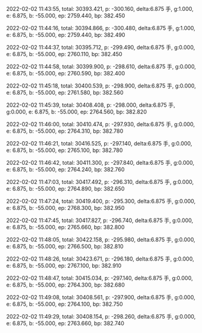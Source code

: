 2022-02-02 11:43:55, total: 30393.421, p: -300.160, delta:6.875 手, g:1.000, e: 6.875, b: -55.000, ep: 2759.440, bp: 382.450

2022-02-02 11:44:16, total: 30394.866, p: -300.480, delta:6.875 手, g:1.000, e: 6.875, b: -55.000, ep: 2759.440, bp: 382.490

2022-02-02 11:44:37, total: 30395.712, p: -299.490, delta:6.875 手, g:0.000, e: 6.875, b: -55.000, ep: 2760.110, bp: 382.450

2022-02-02 11:44:58, total: 30399.900, p: -298.610, delta:6.875 手, g:0.000, e: 6.875, b: -55.000, ep: 2760.590, bp: 382.400

2022-02-02 11:45:18, total: 30400.539, p: -298.900, delta:6.875 手, g:0.000, e: 6.875, b: -55.000, ep: 2761.580, bp: 382.560

2022-02-02 11:45:39, total: 30408.408, p: -298.000, delta:6.875 手, g:0.000, e: 6.875, b: -55.000, ep: 2764.560, bp: 382.820

2022-02-02 11:46:00, total: 30410.474, p: -297.930, delta:6.875 手, g:0.000, e: 6.875, b: -55.000, ep: 2764.310, bp: 382.780

2022-02-02 11:46:21, total: 30416.525, p: -297.140, delta:6.875 手, g:0.000, e: 6.875, b: -55.000, ep: 2765.100, bp: 382.780

2022-02-02 11:46:42, total: 30411.300, p: -297.840, delta:6.875 手, g:0.000, e: 6.875, b: -55.000, ep: 2764.240, bp: 382.760

2022-02-02 11:47:03, total: 30417.492, p: -296.310, delta:6.875 手, g:0.000, e: 6.875, b: -55.000, ep: 2764.890, bp: 382.650

2022-02-02 11:47:24, total: 30419.400, p: -295.300, delta:6.875 手, g:0.000, e: 6.875, b: -55.000, ep: 2768.300, bp: 382.950

2022-02-02 11:47:45, total: 30417.827, p: -296.740, delta:6.875 手, g:0.000, e: 6.875, b: -55.000, ep: 2765.660, bp: 382.800

2022-02-02 11:48:05, total: 30422.158, p: -295.980, delta:6.875 手, g:0.000, e: 6.875, b: -55.000, ep: 2766.500, bp: 382.810

2022-02-02 11:48:26, total: 30423.671, p: -296.180, delta:6.875 手, g:0.000, e: 6.875, b: -55.000, ep: 2767.100, bp: 382.910

2022-02-02 11:48:47, total: 30415.034, p: -297.140, delta:6.875 手, g:0.000, e: 6.875, b: -55.000, ep: 2764.300, bp: 382.680

2022-02-02 11:49:08, total: 30408.561, p: -297.900, delta:6.875 手, g:0.000, e: 6.875, b: -55.000, ep: 2764.100, bp: 382.750

2022-02-02 11:49:29, total: 30408.154, p: -298.260, delta:6.875 手, g:0.000, e: 6.875, b: -55.000, ep: 2763.660, bp: 382.740